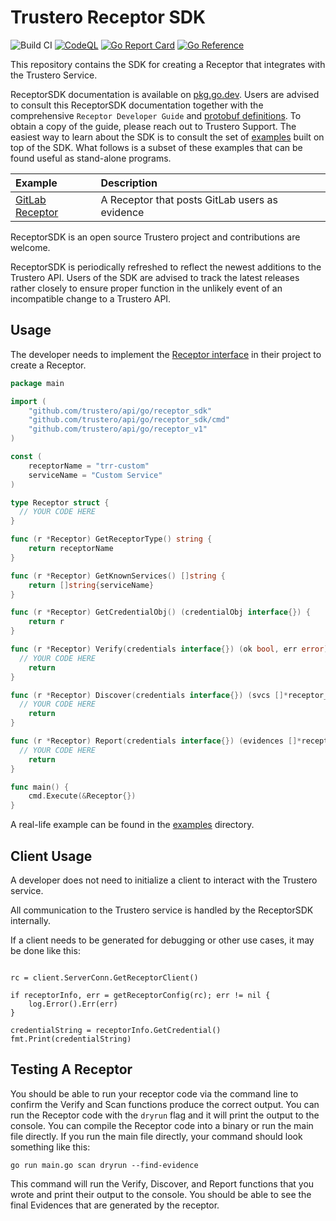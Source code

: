 # Trustero Receptor SDK

![Build CI](https://github.com/trustero/api/actions/workflows/ci.yml/badge.svg)
[![CodeQL](https://github.com/trustero/api/actions/workflows/codeql.yml/badge.svg)](https://github.com/trustero/api/actions/workflows/codeql.yml)
[![Go Report Card](https://goreportcard.com/badge/github.com/trustero/api/go)](https://goreportcard.com/report/github.com/trustero/api/go)
[![Go Reference](https://pkg.go.dev/badge/github.com/trustero/api.svg)](https://pkg.go.dev/github.com/trustero/api/go/receptor_sdk)

This repository contains the SDK for creating a Receptor that integrates with
the Trustero Service.

ReceptorSDK documentation is available on [pkg.go.dev](https://pkg.go.dev/github.com/trustero/api/go/receptor_sdk). Users are advised to consult this ReceptorSDK documentation together with the comprehensive `Receptor Developer Guide` and [protobuf definitions](docs/receptor_v1/receptor.md). To obtain a copy of the guide, please reach out to Trustero Support. The easiest way to learn about the SDK is to consult the set of [examples](go/examples/) built on top of the SDK. What follows is a subset of these examples that can be found useful as stand-alone programs.

| Example                                         | Description                                    |
|:------------------------------------------------| :--------------------------------------------- |
| [GitLab Receptor](go/examples/gitlab_receptor/) | A Receptor that posts GitLab users as evidence |

ReceptorSDK is an open source Trustero project and contributions are welcome.

ReceptorSDK is periodically refreshed to reflect the newest additions to the Trustero API. Users of the SDK are advised to track the latest releases rather closely to ensure proper function in the unlikely event of an incompatible change to a Trustero API.


## Usage

The developer needs to implement the [Receptor interface](https://pkg.go.dev/github.com/trustero/api/go/receptor_sdk#Receptor) in their project to create a Receptor.

```go
package main

import (
	"github.com/trustero/api/go/receptor_sdk"
	"github.com/trustero/api/go/receptor_sdk/cmd"
	"github.com/trustero/api/go/receptor_v1"
)

const (
	receptorName = "trr-custom"
	serviceName = "Custom Service"
)

type Receptor struct {
  // YOUR CODE HERE
}

func (r *Receptor) GetReceptorType() string {
	return receptorName
}

func (r *Receptor) GetKnownServices() []string {
	return []string{serviceName}
}

func (r *Receptor) GetCredentialObj() (credentialObj interface{}) {
	return r
}

func (r *Receptor) Verify(credentials interface{}) (ok bool, err error) {
  // YOUR CODE HERE
	return
}

func (r *Receptor) Discover(credentials interface{}) (svcs []*receptor_v1.ServiceEntity, err error) {
  // YOUR CODE HERE
	return
}

func (r *Receptor) Report(credentials interface{}) (evidences []*receptor_sdk.Evidence, err error) {
  // YOUR CODE HERE
	return
}

func main() {
	cmd.Execute(&Receptor{})
}
```

A real-life example can be found in the [examples](go/examples/) directory.

## Client Usage

A developer does not need to initialize a client to interact with the Trustero service.

All communication to the Trustero service is handled by the ReceptorSDK internally.

If a client needs to be generated for debugging or other use cases, it may be done like this:

```

rc = client.ServerConn.GetReceptorClient()

if receptorInfo, err = getReceptorConfig(rc); err != nil {
	log.Error().Err(err)
}

credentialString = receptorInfo.GetCredential()
fmt.Print(credentialString)
```

## Testing A Receptor

You should be able to run your receptor code via the command line to confirm the Verify and Scan functions produce the correct output.
You can run the Receptor code with the `dryrun` flag and it will print the output to the console.
You can compile the Receptor code into a binary or run the main file directly.
If you run the main file directly, your command should look something like this:

```
go run main.go scan dryrun --find-evidence
```

This command will run the Verify, Discover, and Report functions that you wrote and print their output to the console. You should be able to see the final Evidences that are generated by the receptor.
